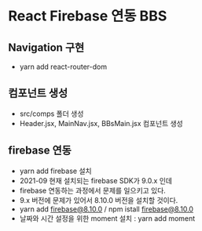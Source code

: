 # React Firebase 연동 BBS

## Navigation 구현

- yarn add react-router-dom

## 컴포넌트 생성

- src/comps 폴더 생성
- Header.jsx, MainNav.jsx, BBsMain.jsx 컴포넌트 생성

## firebase 연동

- yarn add firebase 설치
- 2021-09 현재 설치되는 firebase SDK가 9.0.x 인데
- firebase 연동하는 과정에서 문제를 일으키고 있다.
- 9.x 버전에 문제가 있어서 8.10.0 버전을 설치할 것이다.
- yarn add firebase@8.10.0 / npm istall firebase@8.10.0
- 날짜와 시간 설정을 위한 moment 설치 : yarn add moment
